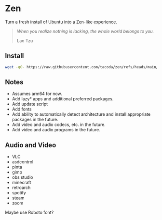 # Zen

Turn a fresh install of Ubuntu into a Zen-like experience.

> _When you realize nothing is lacking, the whole world belongs to you._
>
> Lao Tzu

## Install

```sh
wget -qO- https://raw.githubusercontent.com/tacoda/zen/refs/heads/main/zen | bash
```

## Notes

- Assumes arm64 for now.
- Add lazy* apps and additional preferred packages.
- Add update script
- Add fonts
- Add ability to automatically detect architecture and install appropriate packages in the future.
- Add video and audio codecs, etc. in the future.
- Add video and audio programs in the future.

## Audio and Video

- VLC
- asdcontrol
- pinta
- gimp
- obs studio
- minecraft
- retroarch
- spotify
- steam
- zoom

Maybe use Roboto font?
